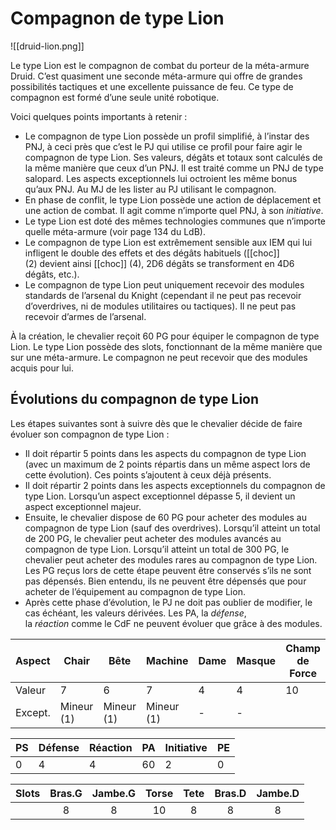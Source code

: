 # Compagnon de type Lion

![[druid-lion.png]]

Le type Lion est le compagnon de combat du porteur de la méta-armure Druid. C’est quasiment une seconde méta-armure qui offre de grandes possibilités tactiques et une excellente puissance de feu. Ce type de compagnon est formé d’une seule unité robotique.

Voici quelques points importants à retenir :

- Le compagnon de type Lion possède un profil simplifié, à l’instar des PNJ, à ceci près que c’est le PJ qui utilise ce profil pour faire agir le compagnon de type Lion. Ses valeurs, dégâts et totaux sont calculés de la même manière que ceux d’un PNJ. Il est traité comme un PNJ de type salopard. Les aspects exceptionnels lui octroient les même bonus qu’aux PNJ. Au MJ de les lister au PJ utilisant le compagnon.
- En phase de conflit, le type Lion possède une action de déplacement et une action de combat. Il agit comme n’importe quel PNJ, à son _initiative_.
- Le type Lion est doté des mêmes technologies communes que n’importe quelle méta-armure (voir page 134 du LdB).
- Le compagnon de type Lion est extrêmement sensible aux IEM qui lui infligent le double des effets et des dégâts habituels ([[choc]] (2) devient ainsi [[choc]] (4), 2D6 dégâts se transforment en 4D6 dégâts, etc.).
- Le compagnon de type Lion peut uniquement recevoir des modules standards de l’arsenal du Knight (cependant il ne peut pas recevoir d’overdrives, ni de modules utilitaires ou tactiques). Il ne peut pas recevoir d’armes de l’arsenal.

À la création, le chevalier reçoit 60 PG pour équiper le compagnon de type Lion. Le type Lion possède des slots, fonctionnant de la même manière que sur une méta-armure. Le compagnon ne peut recevoir que des modules acquis pour lui.

## Évolutions du compagnon de type Lion

Les étapes suivantes sont à suivre dès que le chevalier décide de faire évoluer son compagnon de type Lion :

- Il doit répartir 5 points dans les aspects du compagnon de type Lion (avec un maximum de 2 points répartis dans un même aspect lors de cette évolution). Ces points s’ajoutent à ceux déjà présents.
- Il doit répartir 2 points dans les aspects exceptionnels du compagnon de type Lion. Lorsqu’un aspect exceptionnel dépasse 5, il devient un aspect exceptionnel majeur.
- Ensuite, le chevalier dispose de 60 PG pour acheter des modules au compagnon de type Lion (sauf des overdrives). Lorsqu’il atteint un total de 200 PG, le chevalier peut acheter des modules avancés au compagnon de type Lion. Lorsqu’il atteint un total de 300 PG, le chevalier peut acheter des modules rares au compagnon de type Lion. Les PG reçus lors de cette étape peuvent être conservés s’ils ne sont pas dépensés. Bien entendu, ils ne peuvent être dépensés que pour acheter de l’équipement au compagnon de type Lion.
- Après cette phase d’évolution, le PJ ne doit pas oublier de modifier, le cas échéant, les valeurs dérivées. Les PA, la _défense_, la _réaction_ comme le CdF ne peuvent évoluer que grâce à des modules.

| Aspect  | Chair                                           | Bête       | Machine    | Dame | Masque     | Champ de Force |
| ------- | ----------------------------------------------- | ---------- | ---------- | ---- | ---------- | -------------- |
| Valeur  | 7                                               | 6          | 7          | 4    | 4          | 10             |
| Except. | Mineur (1)                                      | Mineur (1) | Mineur (1) | -    | -          |                |

| PS | Défense | Réaction | PA | Initiative | PE |
|----|---------|----------|----|------------|----|
| 0  | 4       | 4        | 60 | 2          | 0  |

| Slots | Bras.G | Jambe.G | Torse | Tete | Bras.D | Jambe.D |
| ----- | :----: | :-----: | :---: | :--: | :----: | :-----: |
|       |   8    |    8    |  10   |  8   |   8    |    8    |
